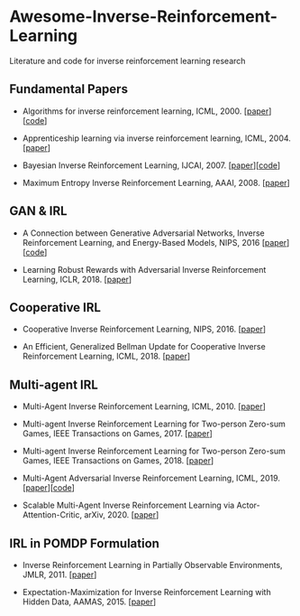 # Awesome-Inverse-Reinforcement-Learning

 Literature and code for inverse reinforcement learning research 

## Fundamental Papers

- Algorithms for inverse reinforcement learning, ICML, 2000. \[[paper](http://ai.stanford.edu/~ang/papers/icml00-irl.pdf)\]\[[code](https://github.com/yrlu/irl-imitation)\]

- Apprenticeship learning via inverse reinforcement learning, ICML, 2004.  \[[paper](http://people.eecs.berkeley.edu/~russell/classes/cs294/s11/readings/Abbeel+Ng:2004.pdf)\]

- Bayesian Inverse Reinforcement Learning, IJCAI, 2007. \[[paper](https://www.aaai.org/Papers/IJCAI/2007/IJCAI07-416.pdf)\]\[[code](https://github.com/yrlu/irl-imitation)\]

- Maximum Entropy Inverse Reinforcement Learning, AAAI, 2008. \[[paper](http://new.aaai.org/Papers/AAAI/2008/AAAI08-227.pdf)\]


## GAN & IRL

- A Connection between Generative Adversarial Networks, Inverse Reinforcement Learning, and Energy-Based Models, NIPS, 2016  \[[paper](https://arxiv.org/abs/1611.03852)\]\[[code](https://github.com/hsilva664/nstep_airl)\]

- Learning Robust Rewards with Adversarial Inverse Reinforcement Learning, ICLR, 2018. \[[paper](https://arxiv.org/abs/1710.11248)\]

## Cooperative IRL
- Cooperative Inverse Reinforcement Learning, NIPS, 2016. \[[paper](https://papers.nips.cc/paper/6420-cooperative-inverse-reinforcement-learning)\]

- An Efficient, Generalized Bellman Update for Cooperative Inverse Reinforcement Learning, ICML, 2018. \[[paper](https://people.eecs.berkeley.edu/~anca/papers/efficientCIRL_ICML.pdf)\]

## Multi-agent IRL

- Multi-Agent Inverse Reinforcement Learning, ICML, 2010. \[[paper](https://www.researchgate.net/profile/Kristian_Kersting/publication/221226307_Multi-Agent_Inverse_Reinforcement_Learning/links/004635204c5c3485e4000000/Multi-Agent-Inverse-Reinforcement-Learning.pdf)\]


- Multi-agent Inverse Reinforcement Learning for Two-person
Zero-sum Games, IEEE Transactions on Games, 2017. \[[paper](https://ieeexplore.ieee.org/document/7873274)\]

- Multi-agent Inverse Reinforcement Learning for Two-person Zero-sum Games, IEEE Transactions on Games, 2018. \[[paper](https://ieeexplore.ieee.org/document/7873274)\]

- Multi-Agent Adversarial Inverse Reinforcement Learning, ICML, 2019. \[[paper](http://proceedings.mlr.press/v97/yu19e.html)\]\[[code](https://github.com/ermongroup/MA-AIRL)\]

- Scalable Multi-Agent Inverse Reinforcement Learning via Actor-Attention-Critic, arXiv, 2020. \[[paper](https://arxiv.org/abs/2002.10525)\]



## IRL in POMDP Formulation
- Inverse Reinforcement Learning in Partially Observable Environments, JMLR, 2011. \[[paper](http://www.jmlr.org/papers/volume12/choi11a/choi11a.pdf)\]

- Expectation-Maximization for Inverse Reinforcement Learning with Hidden Data, AAMAS, 2015. \[[paper](https://pdfs.semanticscholar.org/013d/4b92be0426164da8d4d3a27eb856dd1a731c.pdf)\]